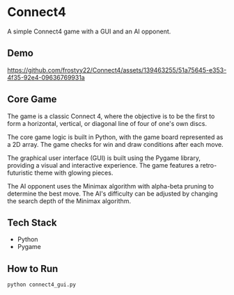# Connect4

A simple Connect4 game with a GUI and an AI opponent.

## Demo

https://github.com/frostyy22/Connect4/assets/139463255/51a75645-e353-4f35-92e4-09636769931a

## Core Game

The game is a classic Connect 4, where the objective is to be the first to form a horizontal, vertical, or diagonal line of four of one's own discs.

The core game logic is built in Python, with the game board represented as a 2D array. The game checks for win and draw conditions after each move.

The graphical user interface (GUI) is built using the Pygame library, providing a visual and interactive experience. The game features a retro-futuristic theme with glowing pieces.

The AI opponent uses the Minimax algorithm with alpha-beta pruning to determine the best move. The AI's difficulty can be adjusted by changing the search depth of the Minimax algorithm.

## Tech Stack

- Python
- Pygame

## How to Run

```bash
python connect4_gui.py
```